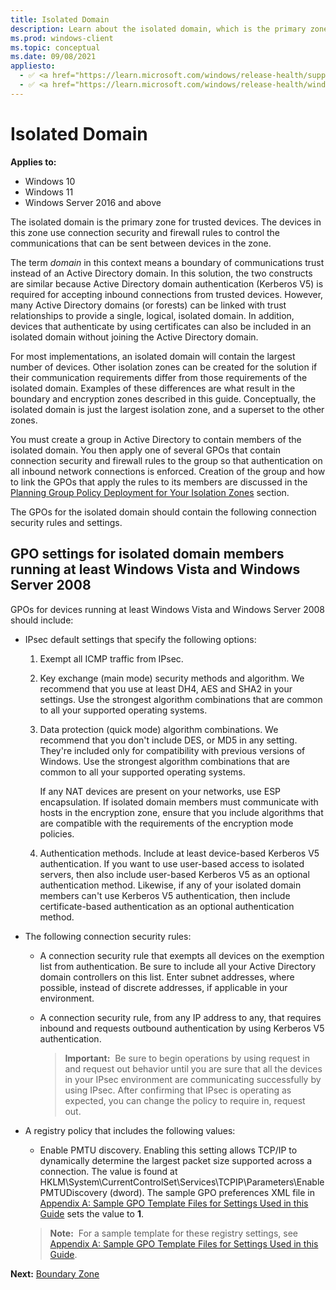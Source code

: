 ```yaml
---
title: Isolated Domain 
description: Learn about the isolated domain, which is the primary zone for trusted devices, which use connection security and firewall rules to control communication.
ms.prod: windows-client
ms.topic: conceptual
ms.date: 09/08/2021
appliesto: 
  - ✅ <a href="https://learn.microsoft.com/windows/release-health/supported-versions-windows-client" target="_blank">Windows 10 and later</a>
  - ✅ <a href="https://learn.microsoft.com/windows/release-health/windows-server-release-info" target="_blank">Windows Server 2016 and later</a>
---
```


# Isolated Domain

**Applies to:**
-   Windows 10
-   Windows 11
-   Windows Server 2016 and above

The isolated domain is the primary zone for trusted devices. The devices in this zone use connection security and firewall rules to control the communications that can be sent between devices in the zone.

The term *domain* in this context means a boundary of communications trust instead of an Active Directory domain. In this solution, the two constructs are similar because Active Directory domain authentication (Kerberos V5) is required for accepting inbound connections from trusted devices. However, many Active Directory domains (or forests) can be linked with trust relationships to provide a single, logical, isolated domain. In addition, devices that authenticate by using certificates can also be included in an isolated domain without joining the Active Directory domain.

For most implementations, an isolated domain will contain the largest number of devices. Other isolation zones can be created for the solution if their communication requirements differ from those requirements of the isolated domain. Examples of these differences are what result in the boundary and encryption zones described in this guide. Conceptually, the isolated domain is just the largest isolation zone, and a superset to the other zones.

You must create a group in Active Directory to contain members of the isolated domain. You then apply one of several GPOs that contain connection security and firewall rules to the group so that authentication on all inbound network connections is enforced. Creation of the group and how to link the GPOs that apply the rules to its members are discussed in the [Planning Group Policy Deployment for Your Isolation Zones](planning-group-policy-deployment-for-your-isolation-zones.md) section.

The GPOs for the isolated domain should contain the following connection security rules and settings.

## GPO settings for isolated domain members running at least Windows Vista and Windows Server 2008


GPOs for devices running at least Windows Vista and Windows Server 2008 should include:

-   IPsec default settings that specify the following options:

    1.  Exempt all ICMP traffic from IPsec.

    2.  Key exchange (main mode) security methods and algorithm. We recommend that you use at least DH4, AES and SHA2 in your settings. Use the strongest algorithm combinations that are common to all your supported operating systems.

    3.  Data protection (quick mode) algorithm combinations. We recommend that you don't include DES, or MD5 in any setting. They're included only for compatibility with previous versions of Windows. Use the strongest algorithm combinations that are common to all your supported operating systems.

        If any NAT devices are present on your networks, use ESP encapsulation. If isolated domain members must communicate with hosts in the encryption zone, ensure that you include algorithms that are compatible with the requirements of the encryption mode policies.

    4.  Authentication methods. Include at least device-based Kerberos V5 authentication. If you want to use user-based access to isolated servers, then also include user-based Kerberos V5 as an optional authentication method. Likewise, if any of your isolated domain members can't use Kerberos V5 authentication, then include certificate-based authentication as an optional authentication method.

-   The following connection security rules:

    -   A connection security rule that exempts all devices on the exemption list from authentication. Be sure to include all your Active Directory domain controllers on this list. Enter subnet addresses, where possible, instead of discrete addresses, if applicable in your environment.

    -   A connection security rule, from any IP address to any, that requires inbound and requests outbound authentication by using Kerberos V5 authentication.

        >**Important:**  Be sure to begin operations by using request in and request out behavior until you are sure that all the devices in your IPsec environment are communicating successfully by using IPsec. After confirming that IPsec is operating as expected, you can change the policy to require in, request out. 

-   A registry policy that includes the following values:

    -   Enable PMTU discovery. Enabling this setting allows TCP/IP to dynamically determine the largest packet size supported across a connection. The value is found at HKLM\\System\\CurrentControlSet\\Services\\TCPIP\\Parameters\\EnablePMTUDiscovery (dword). The sample GPO preferences XML file in [Appendix A: Sample GPO Template Files for Settings Used in this Guide](appendix-a-sample-gpo-template-files-for-settings-used-in-this-guide.md) sets the value to **1**.

    >**Note:**  For a sample template for these registry settings, see [Appendix A: Sample GPO Template Files for Settings Used in this Guide](appendix-a-sample-gpo-template-files-for-settings-used-in-this-guide.md).

**Next:** [Boundary Zone](boundary-zone.md)
